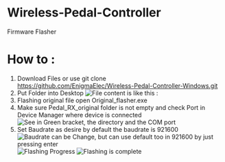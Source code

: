 # Wireless-Pedal-Controller
Firmware Flasher

# How to :
1. Download Files or use git clone https://github.com/EnigmaElec/Wireless-Pedal-Controller-Windows.git
2. Put Folder into Desktop
![File content is like this : ](https://raw.githubusercontent.com/EnigmaElec/Wireless-Pedal-Controller-Windows/refs/heads/main/images/File%20Content.bmp)
3. Flashing original file open Original_flasher.exe
4. Make sure Pedal_RX_original folder is not empty and check Port in Device Manager where device is connected
![See in Green bracket, the directory and the COM port](https://raw.githubusercontent.com/EnigmaElec/Wireless-Pedal-Controller-Windows/refs/heads/main/images/Original%20Flasher.bmp)
5. Set Baudrate as desire by default the baudrate is 921600
![Baudrate can be Change, but can use default too in 921600 by just pressing enter](https://raw.githubusercontent.com/EnigmaElec/Wireless-Pedal-Controller-Windows/refs/heads/main/image)
![Flashing Progress](https://raw.githubusercontent.com/EnigmaElec/Wireless-Pedal-Controller-Windows/refs/heads/main/images/flashing%20progress.bmp)
![Flashing is complete](https://raw.githubusercontent.com/EnigmaElec/Wireless-Pedal-Controller-Windows/refs/heads/main/images/Complete.bmp)
   

